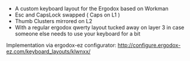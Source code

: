 * A custom keyboard layout for the Ergodox based on Workman
* Esc and CapsLock swapped ( Caps on L1 )
* Thumb Clusters mirrored on L2
* With a regular ergodox qwerty layout tucked away on layer 3 in case someone else needs to use your keyboard for a bit

Implementation via ergodox-ez configurator: http://configure.ergodox-ez.com/keyboard_layouts/klwnxx/
